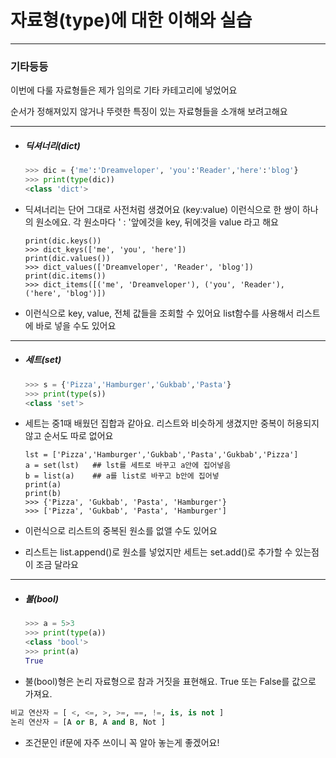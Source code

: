 # 자료형(type)에 대한 이해와 실습

---

### 기타등등

이번에 다룰 자료형들은 제가 임의로 기타 카테고리에 넣었어요

순서가 정해져있지 않거나 뚜렷한 특징이 있는 자료형들을 소개해 보려고해요

---

- ##### 딕셔너리(dict)
  
  ```python
  >>> dic = {'me':'Dreamveloper', 'you':'Reader','here':'blog'}
  >>> print(type(dic))
  <class 'dict'>
  ```
* 딕셔너리는 단어 그대로 사전처럼 생겼어요 (key:value) 이런식으로 한 쌍이 하나의 원소에요.  각 원소마다 ' : '앞에것을 key, 뒤에것을 value 라고 해요
  
  ```
  print(dic.keys())   
  >>> dict_keys(['me', 'you', 'here'])
  print(dic.values()) 
  >>> dict_values(['Dreamveloper', 'Reader', 'blog'])
  print(dic.items())  
  >>> dict_items([('me', 'Dreamveloper'), ('you', 'Reader'), 
  ('here', 'blog')])
  ```
- 이런식으로 key, value, 전체 값들을 조회할 수 있어요 list함수를 사용해서 리스트에 바로 넣을 수도 있어요

---

- ##### 세트(set)
  
  ```python
  >>> s = {'Pizza','Hamburger','Gukbab','Pasta'}
  >>> print(type(s))
  <class 'set'>
  ```

- 세트는 중1때 배웠던 집합과 같아요. 리스트와 비슷하게 생겼지만 중복이 허용되지 않고 순서도 따로 없어요
  
  ```
  lst = ['Pizza','Hamburger','Gukbab','Pasta','Gukbab','Pizza']
  a = set(lst)   ## lst를 세트로 바꾸고 a안에 집어넣음
  b = list(a)    ## a를 list로 바꾸고 b안에 집어넣
  print(a)
  print(b)
  >>> {'Pizza', 'Gukbab', 'Pasta', 'Hamburger'}
  >>> ['Pizza', 'Gukbab', 'Pasta', 'Hamburger']
  ```

- 이런식으로 리스트의 중복된 원소를 없앨 수도 있어요

- 리스트는 list.append()로 원소를 넣었지만 세트는 set.add()로 추가할 수 있는점이 조금 달라요

---

- ##### 불(bool)
  
  ```python
  >>> a = 5>3
  >>> print(type(a))
  <class 'bool'>
  >>> print(a)
  True
  ```

- 불(bool)형은 논리 자료형으로 참과 거짓을 표현해요. True 또는 False를  값으로 가져요.

```python
비교 연산자 = [ <, <=, >, >=, ==, !=, is, is not ]
논리 연산자 = [A or B, A and B, Not ]
```

- 조건문인 if문에 자주 쓰이니 꼭 알아 놓는게 좋겠어요!
